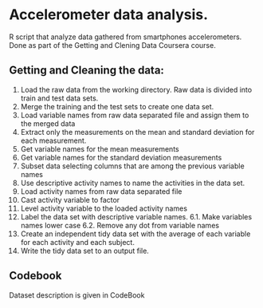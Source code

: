 # Accelerometer data analysis.
R script that analyze data gathered from smartphones accelerometers. Done as part of the Getting and Clening Data Coursera course.
## Getting and Cleaning the data:
1. Load the raw data from the working directory. Raw data is divided into train and test data sets.
2. Merge the training and the test sets to create one data set.
3. Load variable names from raw data separated file and assign them to the merged data
4. Extract only the measurements on the mean and standard deviation for each measurement.
1. Get variable names for the mean measurements
2. Get variable names for the standard deviation measurements
3. Subset data selecting columns that are among the previous variable names
5. Use descriptive activity names to name the activities in the data set.
  1. Load activity names from raw data separated file
  2. Cast activity variable to factor
 3. Level activity variable to the loaded activity names
6. Label the data set with descriptive variable names.
  6.1. Make variables names lower case
  6.2. Remove any dot from variable names
7. Create an independent tidy data set with the average of each variable for each activity and each subject.
8. Write the tidy data set to an output file.
## Codebook
Dataset description is given in CodeBook
